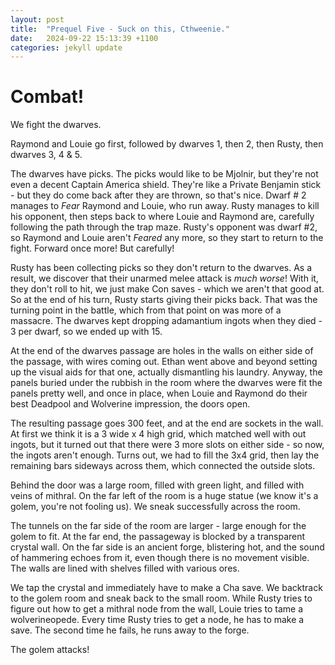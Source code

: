 ```yaml
---
layout: post
title:  "Prequel Five - Suck on this, Cthweenie."
date:   2024-09-22 15:13:39 +1100
categories: jekyll update
---
```

# Combat!

We fight the dwarves. 

Raymond and Louie go first, followed by dwarves 1, then 2, then Rusty, then dwarves 3, 4 & 5.

The dwarves have picks.  The picks would like to be Mjolnir, but they're not even a decent Captain America shield.  They're like a Private Benjamin stick - but they do come back after they are thrown, so that's nice. Dwarf # 2 manages to *Fear* Raymond and Louie, who run away.  Rusty manages to kill his opponent, then steps back to where Louie and Raymond are, carefully following the path through the trap maze.  Rusty's opponent was dwarf #2, so Raymond and Louie aren't *Feared* any more, so they start to return to the fight.  Forward once more!  But carefully!

Rusty has been collecting picks so they don't return to the dwarves.  As a result, we discover that their unarmed melee attack is *much worse*!  With it, they don't roll to hit, we just make Con saves - which we aren't that good at.  So at the end of his turn, Rusty starts giving their picks back.  That was the turning point in the battle, which from that point on was more of a massacre.  The dwarves kept dropping adamantium ingots when they died - 3 per dwarf, so we ended up with 15.

At the end of the dwarves passage are holes in the walls on either side of the passage, with wires coming out.  Ethan went above and beyond setting up the visual aids for that one, actually dismantling his laundry.  Anyway, the panels buried under the rubbish in the room where the dwarves were fit the panels pretty well, and once in place, when Louie and Raymond do their best Deadpool and Wolverine impression, the doors open.

The resulting passage goes 300 feet, and at the end are sockets in the wall.  At first we think it is a 3 wide x 4 high grid, which matched well with out ingots, but it turned out that there were 3 more slots on either side - so now, the ingots aren't enough.  Turns out, we had to fill the 3x4 grid, then lay the remaining bars sideways across them, which connected the outside slots.

Behind the door was a large room, filled with green light, and filled with veins of mithral.  On the far left of the room is a huge statue (we know it's a golem, you're not fooling us).  We sneak successfully across the room.

The tunnels on the far side of the room are larger - large enough for the golem to fit.  At the far end, the passageway is blocked by a transparent crystal wall. On the far side is an ancient forge, blistering hot, and the sound of hammering echoes from it, even though there is no movement visible. The walls are lined with shelves filled with various ores.

We tap the crystal and immediately have to make a Cha save.  We backtrack to the golem room and sneak back to the small room.  While Rusty tries to figure out how to get a mithral node from the wall, Louie tries to tame a wolverineopede.  Every time Rusty tries to get a node, he has to make a save.  The second time he fails, he runs away to the forge.

The golem attacks!